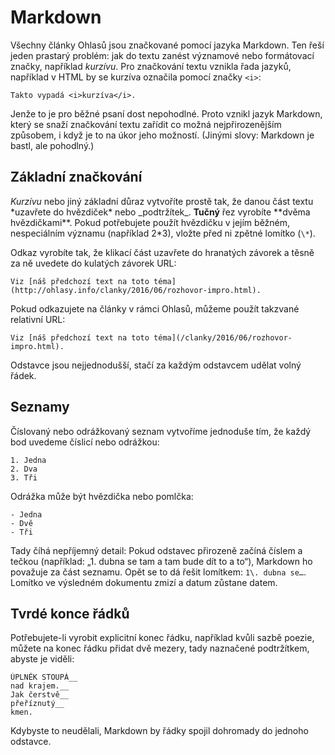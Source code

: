# Markdown

Všechny články Ohlasů jsou značkované pomocí jazyka Markdown. Ten řeší jeden prastarý problém: jak do textu zanést významové nebo formátovací značky, například *kurzívu*. Pro značkování textu vznikla řada jazyků, například v HTML by se kurzíva označila pomocí značky `<i>`:

    Takto vypadá <i>kurzíva</i>.

Jenže to je pro běžné psaní dost nepohodlné. Proto vznikl jazyk Markdown, který se snaží značkování textu zařídit co možná nejpřirozenějším způsobem, i když je to na úkor jeho možností. (Jinými slovy: Markdown je bastl, ale pohodlný.)

## Základní značkování

*Kurzívu* nebo jiný základní důraz vytvoříte prostě tak, že danou část textu \*uzavřete do hvězdiček\* nebo \_podtržítek\_. **Tučný** řez vyrobíte \*\*dvěma hvězdičkami\*\*. Pokud potřebujete použít hvězdičku v jejím běžném, nespeciálním významu (například 2\*3), vložte před ni zpětné lomítko (`\*`).

Odkaz vyrobíte tak, že klikací část uzavřete do hranatých závorek a těsně za ně uvedete do kulatých závorek URL:

    Viz [náš předchozí text na toto téma](http://ohlasy.info/clanky/2016/06/rozhovor-impro.html).

Pokud odkazujete na články v rámci Ohlasů, můžeme použít takzvané relativní URL:

    Viz [náš předchozí text na toto téma](/clanky/2016/06/rozhovor-impro.html).

Odstavce jsou nejjednodušší, stačí za každým odstavcem udělat volný řádek.

## Seznamy

Číslovaný nebo odrážkovaný seznam vytvoříme jednoduše tím, že každý bod uvedeme číslicí nebo odrážkou:

    1. Jedna
    2. Dva
    3. Tři

Odrážka může být hvězdička nebo pomlčka:

    - Jedna
    - Dvě
    - Tři

Tady číhá nepříjemný detail: Pokud odstavec přirozeně začíná číslem a tečkou (například: „1. dubna se tam a tam bude dít to a to“), Markdown ho považuje za část seznamu. Opět se to dá řešit lomítkem: `1\. dubna se…`. Lomítko ve výsledném dokumentu zmizí a datum zůstane datem.

## Tvrdé konce řádků

Potřebujete-li vyrobit explicitní konec řádku, například kvůli sazbě poezie, můžete na konec řádku přidat dvě mezery, tady naznačené podtržítkem, abyste je viděli:

    ÚPLNĚK STOUPÁ__
    nad krajem.__
    Jak čerstvě__
    přeříznutý__
    kmen.

Kdybyste to neudělali, Markdown by řádky spojil dohromady do jednoho odstavce.